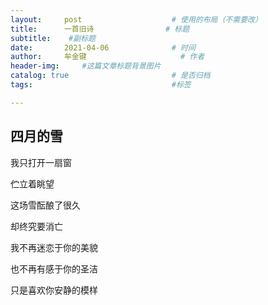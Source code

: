 ```yaml
---
layout:     post   				    # 使用的布局（不需要改）
title:      一首旧诗				# 标题 
subtitle:    #副标题
date:       2021-04-06 				# 时间
author:     牟金键						# 作者
header-img:  	#这篇文章标题背景图片
catalog: true 						# 是否归档
tags:								#标签

---
```


## 四月的雪

我只打开一扇窗

伫立着眺望

这场雪酝酿了很久

却终究要消亡

我不再迷恋于你的美貌

也不再有感于你的圣洁

只是喜欢你安静的模样
